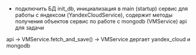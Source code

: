 - подключить БД init_db, инициализация в main (startup)
сервис для работы с яндексом (YandexCloudService), содержит методы получения объектов
сервис по работе с mongodb (VMService)
api для задачи

api -> VMService.fetch_and_save() -> VMService дергает yandex_cloud и mongodb